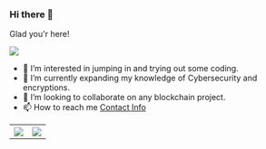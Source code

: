### Hi there 👋
Glad you'r here!<br>
<!--![](https://visitor-badge.glitch.me/badge?page_id=kuldeep-singh-chouhan) <br> -->
![](https://komarev.com/ghpvc/?username=skuldeep-singh-chouhan&label=PROFILE+VIEWS&color=blue&style=plastic)<br>
<!--
**sandeepb20/sandeepb20** is a ✨ _special_ ✨ repository because its `README.md` (this file) appears on your GitHub profile.

Here are some ideas to get you started:

- 🔭 I’m currently working on ...
- 🌱 I’m currently learning ...
- 👯 I’m looking to collaborate on ...
- 🤔 I’m looking for help with ...
- 💬 Ask me about ...
- 📫 How to reach me: ...
- 😄 Pronouns: ...
- ⚡ Fun fact: ...
-->
 
- 🔭 I’m interested in jumping in and trying out some coding.
- 🌱 I’m currently expanding my knowledge of Cybersecurity and encryptions.
- 👯 I’m looking to collaborate on any blockchain project.
- 📫 How to reach me [Contact Info](https://kuldeep-singh-chouhan.github.io/#contact)

<table style="width:100%">
  <tr>
    <th><img src="https://github-readme-stats.vercel.app/api?username=kuldeep-singh-chouhan&show_icons=true&hide_border=true&hide=issues" /></th>
   <th><img src="https://github-readme-stats.vercel.app/api/top-langs/?username=kuldeep-singh-chouhan&layout=compact&langs_count=8" /></th> 
   
  </tr>
</table>

